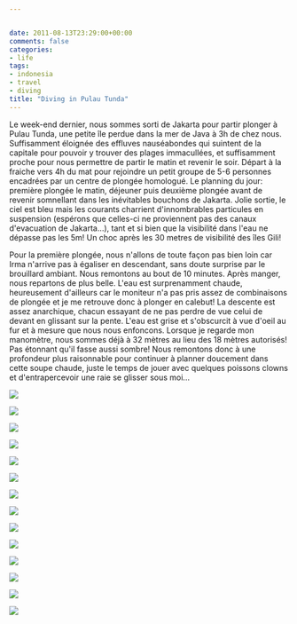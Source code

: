 ```yaml
---


date: 2011-08-13T23:29:00+00:00
comments: false
categories: 
- life
tags:
- indonesia
- travel
- diving
title: "Diving in Pulau Tunda"
---
```


Le week-end dernier, nous sommes sorti de Jakarta pour partir plonger à Pulau Tunda, une petite île perdue dans la mer de Java à 3h de chez nous. Suffisamment éloignée des effluves nauséabondes qui suintent de la capitale pour pouvoir y trouver des plages immacullées, et suffisamment proche pour nous permettre de partir le matin et revenir le soir. Départ à la fraiche vers 4h du mat pour rejoindre un petit groupe de 5-6 personnes encadrées par un centre de plongée homologué. Le planning du jour: première plongée le matin, déjeuner puis deuxième plongée avant de revenir somnellant dans les inévitables bouchons de Jakarta. Jolie sortie, le ciel est bleu mais les courants charrient d'innombrables particules en suspension (espérons que celles-ci ne proviennent pas des canaux d'evacuation de Jakarta...), tant et si bien que la visibilité dans l'eau ne dépasse pas les 5m! Un choc après les 30 metres de visibilité des îles Gili!

 Pour la première plongée, nous n'allons de toute façon pas bien loin car Irma n'arrive pas à égaliser en descendant, sans doute surprise par le brouillard ambiant. Nous remontons au bout de 10 minutes. Après manger, nous repartons de plus belle. L'eau est surprenamment chaude, heureusement d'ailleurs car le moniteur n'a pas pris assez de combinaisons de plongée et je me retrouve donc à plonger en calebut! La descente est assez anarchique, chacun essayant de ne pas perdre de vue celui de devant en glissant sur la pente. L'eau est grise et s'obscurcit à vue d'oeil au fur et à mesure que nous nous enfoncons. Lorsque je regarde mon manomètre, nous sommes déjà à 32 mètres au lieu des 18 mètres autorisés! Pas étonnant qu'il fasse aussi sombre! Nous remontons donc à une profondeur plus raisonnable pour continuer à planner doucement dans cette soupe chaude, juste le temps de jouer avec quelques poissons clowns et d'entrapercevoir une raie se glisser sous moi...
 
![](_media/Diving_in_Pulau_Tunda_tagphoto/pulautunda-003.jpg)

![](_media/Diving_in_Pulau_Tunda_tagphoto/pulautunda-006.jpg)

![](_media/Diving_in_Pulau_Tunda_tagphoto/pulautunda-008.jpg)

![](_media/Diving_in_Pulau_Tunda_tagphoto/pulautunda-010.jpg)

![](_media/Diving_in_Pulau_Tunda_tagphoto/pulautunda-011.jpg)

![](_media/Diving_in_Pulau_Tunda_tagphoto/pulautunda-012.jpg)

![](_media/Diving_in_Pulau_Tunda_tagphoto/pulautunda-013.jpg)

![](_media/Diving_in_Pulau_Tunda_tagphoto/pulautunda-014.jpg)

![](_media/Diving_in_Pulau_Tunda_tagphoto/pulautunda-017.jpg)

![](_media/Diving_in_Pulau_Tunda_tagphoto/pulautunda-018.jpg)

![](_media/Diving_in_Pulau_Tunda_tagphoto/pulautunda-022.jpg)

![](_media/Diving_in_Pulau_Tunda_tagphoto/pulautunda-024.jpg)

![](_media/Diving_in_Pulau_Tunda_tagphoto/pulautunda-025.jpg)

![](_media/Diving_in_Pulau_Tunda_tagphoto/pulautunda-031.jpg)